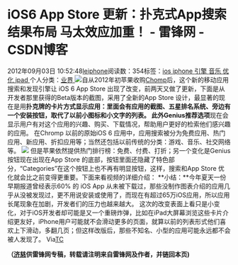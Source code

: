 
# iOS6 App Store 更新：扑克式App搜索结果布局 马太效应加重！ - 雷锋网 - CSDN博客


2012年09月03日 10:52:48[leiphone](https://me.csdn.net/leiphone)阅读数：354标签：[ios																](https://so.csdn.net/so/search/s.do?q=ios&t=blog)[iphone																](https://so.csdn.net/so/search/s.do?q=iphone&t=blog)[引擎																](https://so.csdn.net/so/search/s.do?q=引擎&t=blog)[音乐																](https://so.csdn.net/so/search/s.do?q=音乐&t=blog)[优化																](https://so.csdn.net/so/search/s.do?q=优化&t=blog)[ipad																](https://so.csdn.net/so/search/s.do?q=ipad&t=blog)[
							](https://so.csdn.net/so/search/s.do?q=优化&t=blog)[
																					](https://so.csdn.net/so/search/s.do?q=音乐&t=blog)个人分类：[业界																](https://blog.csdn.net/leiphone/article/category/873390)
[
																								](https://so.csdn.net/so/search/s.do?q=音乐&t=blog)
[
				](https://so.csdn.net/so/search/s.do?q=引擎&t=blog)
[
			](https://so.csdn.net/so/search/s.do?q=引擎&t=blog)
[
		](https://so.csdn.net/so/search/s.do?q=iphone&t=blog)
[
	](https://so.csdn.net/so/search/s.do?q=ios&t=blog)
![](http://www.leiphone.com/wp-content/uploads/2012/09/ios-app-store-150x150.jpg)自从2012年初苹果收购[Chomp](http://www.leiphone.com/0428-annie-chomp.html)后，这个新的移动应用搜索和发现引擎让
 iOS 6 App Store 出现了改变，前两天又做了更新，下面是从开发者那里获得的Beta版本的截图，采用了全新的App Store 设计，最显著的现在是用**扑克牌的卡片方式显示应用：**里面会有应用的截图、五星排名系统、旁边有一个安装按钮，取代了以前小图标和小文字的列表。
此外**Genius推荐选项**现在会显示用户有对这个应用的兴趣、购买、下载情况，帮助用户更好的检索他们感兴趣的应用。
 在Chromp 以前的原始iOS 6 应用中，应用搜索被分为免费应用、热门应用、新应用、折扣应用等；当然还包括以前传统的分类：游戏、音乐、社交网络等。
![](http://www.leiphone.com/wp-content/uploads/2012/09/ipad-app-store-1.png)
但是苹果依然提供热门排行榜：免费、付费、打折；另一个变化是Genius按钮现在出现在App Store 的底部，按钮里面还隐藏了特色部分，“Categories”在这个按钮上也不再有明显按钮，这样，搜索和App Store 优化就会比之前变得更重要。下面来看视频的详细介绍：
**小结：**今年夏天一份早期报道曾经表示60%
 的 iOS App 从未被下载过，那些没制作图表介绍的应用几乎从没被发现过，更不用说安装或使用了，而现在有超过65万iOS应用，所以应用长尾现象在加剧，开发者们的压力也越来越大。
这次的改变表面上看只是小变化，对于iOS开发者却可能是又一个重磅炸弹，比如在iPad大屏幕浏览这些卡片介绍更友好，iPhone用户可能就不会滑动更多的页面，就算以前的列表形式他们喜欢上下滑动，多翻几页；但这样改版后，那些不知名、小型的应用可能永远都不会被人发现了。
Via[TC](http://techcrunch.com/2012/08/31/chomp-inspired-ios-6-app-store-redesign-could-impact-long-tail-of-app-developers/)

**（****[济慈](http://www.leiphone.com/author/emerson)****供****雷锋网****专稿，转载请注明来自雷锋网及作者，并链回本页)**

